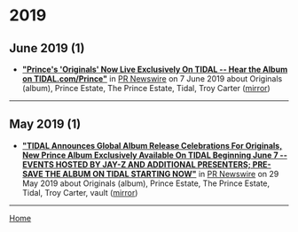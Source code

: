 # 2019

## June 2019 (1)

 - [**"Prince's 'Originals' Now Live Exclusively On TIDAL -- Hear the Album on TIDAL.com/Prince"**](https://www.prnewswire.com/news-releases/princes-originals-now-live-exclusively-on-tidal-300863756.html) in [PR Newswire](https://www.prnewswire.com/) on 7 June 2019 about Originals (album), Prince Estate, The Prince Estate, Tidal, Troy Carter ([mirror](https://web.archive.org/web/*/https://www.prnewswire.com/news-releases/princes-originals-now-live-exclusively-on-tidal-300863756.html))

----

## May 2019 (1)

 - [**"TIDAL Announces Global Album Release Celebrations For Originals, New Prince Album Exclusively Available On TIDAL Beginning June 7 -- EVENTS HOSTED BY JAY-Z AND ADDITIONAL PRESENTERS; PRE-SAVE THE ALBUM ON TIDAL STARTING NOW"**](https://www.prnewswire.com/news-releases/tidal-announces-global-album-release-celebrations-for-originals-new-prince-album-exclusively-available-on-tidal-beginning-june-7-300857155.html) in [PR Newswire](https://www.prnewswire.com/) on 29 May 2019 about Originals (album), Prince Estate, The Prince Estate, Tidal, Troy Carter, vault ([mirror](https://web.archive.org/web/*/https://www.prnewswire.com/news-releases/tidal-announces-global-album-release-celebrations-for-originals-new-prince-album-exclusively-available-on-tidal-beginning-june-7-300857155.html))

----

[Home](../)
